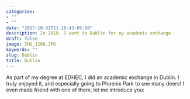 ```yaml
---
categories:
- ""
- ""
date: "2017-10-31T21:28:43-05:00"
description: In 2019, I went to Dublin for my academic exchange
draft: false
image: IMG_1108.JPG
keywords: ""
slug: Dublin
title: Dublin
---
```


As part of my degree at EDHEC, I did an academic exchange in Dublin. I truly enjoyed it, and especially going to Phoenix Park to see many deers! I even made friend with one of them, let me introduce you: